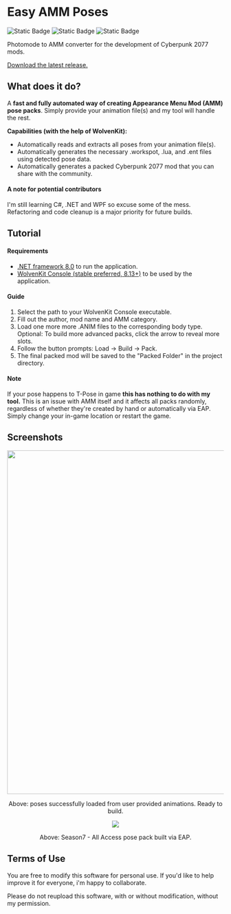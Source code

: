 # Easy AMM Poses

![Static Badge](https://img.shields.io/badge/status-active%20development-blue?style=flat&color=%237FFF00)
![Static Badge](https://img.shields.io/badge/platform-windows-blue?style=flat)
![Static Badge](https://img.shields.io/badge/.NET-v8.0%2B-purple)

Photomode to AMM converter for the development of Cyberpunk 2077 mods. 

[Download the latest release.](https://github.com/stndn0/Easy-AMM-Poses/releases)


## What does it do?
A <b> fast and fully automated way of creating Appearance Menu Mod (AMM) pose packs</b>. Simply provide your animation file(s) and my tool will handle the rest. 


<b>Capabilities (with the help of WolvenKit):</b>
- Automatically reads and extracts all poses from your animation file(s).
- Automatically generates the necessary .workspot, .lua, and .ent files using detected pose data.
- Automatically generates a packed Cyberpunk 2077 mod that you can share with the community.

#### A note for potential contributors
I'm still learning C#, .NET and WPF so excuse some of the mess. Refactoring and code cleanup is a major priority for future builds.

## Tutorial
#### Requirements
- [.NET framework 8.0](https://dotnet.microsoft.com/en-us/download) to run the application.
- [WolvenKit Console (stable preferred, 8.13+)](https://github.com/WolvenKit/WolvenKit/releases) to be used by the application.

#### Guide
1. Select the path to your WolvenKit Console executable.			
2. Fill out the author, mod name and AMM category. 
3. Load one more more .ANIM files to the corresponding body type.
Optional: To build more advanced packs, click the arrow to reveal more slots.
4. Follow the button prompts: Load -> Build -> Pack.
5. The final packed mod will be saved to the "Packed Folder" in the project directory.

#### Note
If your pose happens to T-Pose in game **this has nothing to do with my tool.** This is an issue with AMM itself and it affects all packs randomly, regardless of whether they're created by hand or automatically via EAP. Simply change your in-game location or restart the game.

## Screenshots
<p align="center">
  <img src="https://i.imgur.com/lUls3ZP.png" height="800"/>
</p>
<p align="center">
  Above: poses successfully loaded from user provided animations. Ready to build.
</p>
<p align="center">
  <img src="https://i.imgur.com/Peio83d.png"/>
</p>
<p align="center">
  Above: Season7 - All Access pose pack built via EAP.
</p>


## Terms of Use
You are free to modify this software for personal use. If you'd like to help improve it for everyone, i'm happy to collaborate.

Please do not reupload this software, with or without modification, without my permission. 
